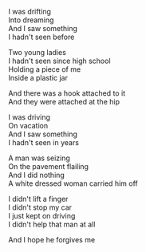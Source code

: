 I was drifting  
Into dreaming  
And I saw something  
I hadn't seen before

Two young ladies  
I hadn't seen since high school  
Holding a piece of me  
Inside a plastic jar

And there was a hook attached to it  
And they were attached at the hip

I was driving  
On vacation  
And I saw something  
I hadn't seen in years

A man was seizing  
On the pavement flailing  
And I did nothing  
A white dressed woman carried him off

I didn't lift a finger  
I didn't stop my car  
I just kept on driving  
I didn't help that man at all

And I hope he forgives me